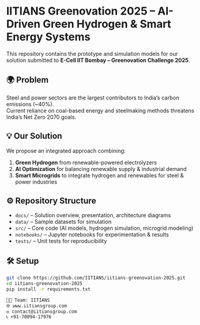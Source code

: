 # IITIANS Greenovation 2025 – AI-Driven Green Hydrogen & Smart Energy Systems

This repository contains the prototype and simulation models for our solution submitted to **E-Cell IIT Bombay – Greenovation Challenge 2025**.

## 🌍 Problem
Steel and power sectors are the largest contributors to India’s carbon emissions (~40%).  
Current reliance on coal-based energy and steelmaking methods threatens India’s Net Zero 2070 goals.

## 💡 Our Solution
We propose an integrated approach combining:
1. **Green Hydrogen** from renewable-powered electrolyzers
2. **AI Optimization** for balancing renewable supply & industrial demand
3. **Smart Microgrids** to integrate hydrogen and renewables for steel & power industries

## ⚙️ Repository Structure
- `docs/` – Solution overview, presentation, architecture diagrams
- `data/` – Sample datasets for simulation
- `src/` – Core code (AI models, hydrogen simulation, microgrid modeling)
- `notebooks/` – Jupyter notebooks for experimentation & results
- `tests/` – Unit tests for reproducibility

## 🛠️ Setup
```bash
git clone https://github.com/IITIANS/iitians-greenovation-2025.git
cd iitians-greenovation-2025
pip install -r requirements.txt

👨‍💻 Team: IITIANS  
🌐 www.iitiansgroup.com  
✉️ contact@iitiansgroup.com  
📞 +91-70094-17976

